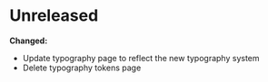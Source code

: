 # Unreleased

**Changed:**

- Update typography page to reflect the new typography system
- Delete typography tokens page